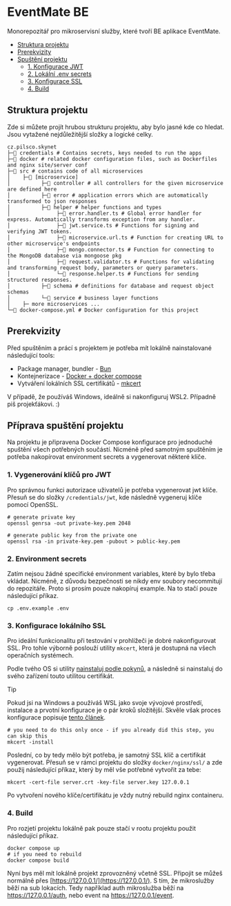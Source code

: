 # EventMate BE

Monorepozitář pro mikroservisní služby, které tvoří BE aplikace EventMate.

- [Struktura projektu](#project-structure)
- [Prerekvizity](#preparation)
- [Spuštění projektu](#project-configuration)
  - [1. Konfigurace JWT](#project-configuration_jwt-keys)
  - [2. Lokální .env secrets](#project-configuration_local-environment)
  - [3. Konfigurace SSL](#project-configuration_ssl)
  - [4. Build](#project-configuration_build)

<a name="project-structure"></a>
## Struktura projektu

Zde si můžete projít hrubou strukturu projektu, aby bylo jasné kde co hledat. Jsou vytažené nejdůležitější složky a 
logické celky.

````Shell
cz.pilsco.skynet
├─📂 credentials # Contains secrets, keys needed to run the apps
├─📂 docker # related docker configuration files, such as Dockerfiles and nginx site/server conf
├─📂 src # contains code of all microservices
│    ├─📂 [microservice] 
│          ├─📂 controller # all controllers for the given microservice are defined here
│          ├─📂 error # application errors which are automatically transformed to json responses
│          ├─📂 helper # helper functions and types
│               ├─📃 error.handler.ts # Global error handler for express. Automatically transforms exception from any handler.
│               ├─📃 jwt.service.ts # Functions for signing and verifying JWT tokens.
│               ├─📃 microservice.url.ts # Function for creating URL to other microservice's endpoints
│               ├─📃 mongo.connector.ts # Function for connecting to the MongoDB database via mongoose pkg
│               ├─📃 request.validator.ts # Functions for validating and transforming request body, parameters or query parameters.
│               └─📃 response.helper.ts # Functions for sending structured responses.
│          ├─📂 schema # definitions for database and request object schemas
│          └─📂 service # business layer functions
│    ├─ more microservices ...
└─📃 docker-compose.yml # Docker configuration for this project
````

<a name="preparation"></a>
## Prerekvizity

Před spuštěním a prácí s projektem je potřeba mít lokálně nainstalované následující tools:

- Package manager, bundler - [Bun](https://bun.sh/docs)
- Kontejnerizace - [Docker + docker compose](https://www.docker.com/)
- Vytváření lokálních SSL certifikátů - [mkcert](https://github.com/FiloSottile/mkcert?tab=readme-ov-file#macos)

V případě, že používáš Windows, ideálně si nakonfiguruj WSL2. Případně piš projekťákovi. :) 


<a name="project-configuration"></a>
## Příprava spuštění projektu

Na projektu je připravena Docker Compose konfigurace pro jednoduché spuštění všech potřebných součástí. 
Nicméně před samotným spuštěním je potřeba nakopírovat environment secrets a vygenerovat některé klíče.

<a name="project-configuration_jwt-keys"></a>
### 1. Vygenerování klíčů pro JWT

Pro správnou funkci autorizace uživatelů je potřeba vygenerovat jwt klíče. Přesuň se do složky ``/credentials/jwt``,
kde následně vygeneruj klíče pomocí OpenSSL.

````Shell
# generate private key
openssl genrsa -out private-key.pem 2048

# generate public key from the private one
openssl rsa -in private-key.pem -pubout > public-key.pem
````

<a name="project-configuration_local-environment"></a>
### 2. Environment secrets

Zatím nejsou žádné specifické environment variables, které by bylo třeba vkládat. Nicméně, z důvodu bezpečnosti se nikdy
env soubory necommitují do repozitáře. Proto si prosím pouze nakopíruj example. Na to stačí pouze následující 
příkaz.

````Shell
cp .env.example .env
````


<a name="project-configuration_ssl"></a>
### 3. Konfigurace lokálního SSL

Pro ideální funkcionalitu při testování v prohlížeči je dobré nakonfigurovat SSL. Pro tohle výborně poslouží utility 
``mkcert``, která je dostupná na všech operačních systémech.

Podle tvého OS si utility [nainstaluj podle pokynů](https://github.com/FiloSottile/mkcert), a následně si 
nainstaluj do svého zařízení touto utilitou certifikát.

> [!TIP]
> Pokud jsi na Windows a používáš WSL jako svoje vývojové prostředí, instalace a prvotní konfigurace
> je o pár kroků složitější. Skvěle však proces konfigurace popisuje 
> [tento článek](https://saranga.dev/setting-up-self-signed-ssl-certificates-for-local-development-in-wsl2-2cfb121714be).

````shell
# you need to do this only once - if you already did this step, you can skip this
mkcert -install
````

Poslední, co by tedy mělo být potřeba, je samotný SSL klíč a certifikát vygenerovat. Přesuň se v rámci projektu do 
složky ``docker/nginx/ssl/`` a zde použij následující příkaz, který by měl vše potřebné vytvořit za tebe:

````shell
mkcert -cert-file server.crt -key-file server.key 127.0.0.1
````

Po vytvoření nového klíče/certifikátu je vždy nutný rebuild nginx containeru.

<a name="project-configuration_build"></a>
### 4. Build

Pro rozjetí projektu lokálně pak pouze stačí v rootu projektu použit následující příkaz.

````shell
docker compose up
# if you need to rebuild
docker compose build 
````

Nyní bys měl mít lokálně projekt zprovozněný včetně SSL. Připojit se můžeš normálně přes 
[https://127.0.0.1/](https://127.0.0.1/). S tím, že mikroslužby běží na sub lokacích. Tedy například auth mikroslužba 
běží na https://127.0.0.1/auth, nebo event na https://127.0.0.1/event.

